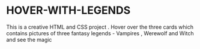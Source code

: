 # HOVER-WITH-LEGENDS
This is a creative HTML and CSS project . 
 Hover over the three cards which contains pictures of three fantasy legends - Vampires , Werewolf and Witch and see the magic
